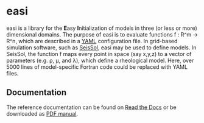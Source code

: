 # easi

easi is a library for the **E**asy **I**nitialization of models in three (or less or more) dimensional domains.
The purpose of easi is to evaluate functions f : R^m -> R^n,
which are described in a [YAML](http://yaml.org) configuration file.
In grid-based simulation software, such as [SeisSol](http://www.seissol.org>),
easi may be used to define models.
In SeisSol, the function f maps every point in space (say x,y,z) to a vector of parameters (e.g. ρ, μ, and λ),
which define a rheological model.
Here, over 5000 lines of model-specific Fortran code could be replaced with YAML files.

## Documentation
The reference documentation can be found on [Read the Docs](https://easyinit.readthedocs.io) or be downloaded as [PDF manual](http://readthedocs.org/projects/easyinit/downloads/pdf/latest/).
